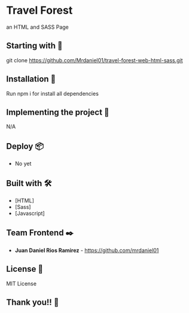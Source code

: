 # Travel Forest

an HTML and SASS Page

## Starting with 🚀

git clone https://github.com/Mrdaniel01/travel-forest-web-html-sass.git

## Installation 🔧

Run npm i for install all dependencies

## Implementing the project 🔧

N/A

## Deploy 📦

* No yet

## Built with 🛠️

* [HTML]
* [Sass]
* [Javascript]

## Team Frontend ✒️

* **Juan Daniel Rios Ramirez** - <https://github.com/mrdaniel01>

## License 📄

MIT License

## Thank you!! 🎁
